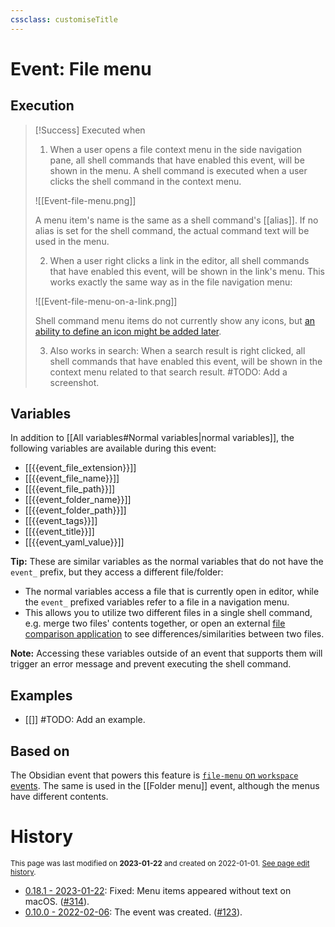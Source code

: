 ```yaml
---
cssclass: customiseTitle
---
```

# Event: File menu

## Execution
> [!Success] Executed when
> 1. When a user opens a file context menu in the side navigation pane, all shell commands that have enabled this event, will be shown in the menu. A shell command is executed when a user clicks the shell command in the context menu.
> 
> ![[Event-file-menu.png]]
> 
> A menu item's name is the same as a shell command's [[alias]]. If no alias is set for the shell command, the actual command text will be used in the menu.
> 
> 2. When a user right clicks a link in the editor, all shell commands that have enabled this event, will be shown in the link's menu. This works exactly the same way as in the file navigation menu:
> 
> ![[Event-file-menu-on-a-link.png]]
> 
> Shell command menu items do not currently show any icons, but [an ability to define an icon might be added later](https://github.com/Taitava/obsidian-shellcommands/discussions/25).
> 
> 3. Also works in search: When a search result is right clicked, all shell commands that have enabled this event, will be shown in the context menu related to that search result. #TODO: Add a screenshot.

## Variables
In addition to [[All variables#Normal variables|normal variables]], the following variables are available during this event:

- [[{{event_file_extension}}]]
- [[{{event_file_name}}]]
- [[{{event_file_path}}]]
- [[{{event_folder_name}}]]
- [[{{event_folder_path}}]]
- [[{{event_tags}}]]
- [[{{event_title}}]]
- [[{{event_yaml_value}}]]

**Tip:** These are similar variables as the normal variables that do not have the `event_` prefix, but they access a different file/folder:
 - The normal variables access a file that is currently open in editor, while the `event_` prefixed variables refer to a file in a navigation menu.
 - This allows you to utilize two different files in a single shell command, e.g. merge two files' contents together, or open an external [file comparison application](https://en.wikipedia.org/wiki/File_comparison) to see differences/similarities between two files.

**Note:** Accessing these variables outside of an event that supports them will trigger an error message and prevent executing the shell command.

## Examples
- [[]] #TODO: Add an example.

## Based on
The Obsidian event that powers this feature is [`file-menu` on `workspace` events](https://github.com/obsidianmd/obsidian-api/blob/763a243b4ec295c9c460560e9b227c8f18d8199b/obsidian.d.ts#L3595). The same is used in the [[Folder menu]] event, although the menus have different contents.

# History
<small>This page was last modified on <strong>2023-01-22</strong> and created on 2022-01-01. <a href="https://github.com/Taitava/obsidian-shellcommands-documentation/commits/main/./Events/File%20menu.md">See page edit history</a>.</small>
- [0.18.1 - 2023-01-22](https://github.com/Taitava/obsidian-shellcommands/blob/main/CHANGELOG.md#0181---2023-01-22): Fixed: Menu items appeared without text on macOS. ([#314](https://github.com/Taitava/obsidian-shellcommands/issues/314)).
- [0.10.0 - 2022-02-06](https://github.com/Taitava/obsidian-shellcommands/blob/main/CHANGELOG.md#0100---2022-02-06): The event was created. ([#123](https://github.com/Taitava/obsidian-shellcommands/issues/123)).